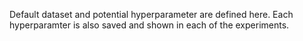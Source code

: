 Default dataset and potential hyperparameter are defined here. Each hyperparamter is also saved and shown in each of the experiments.
